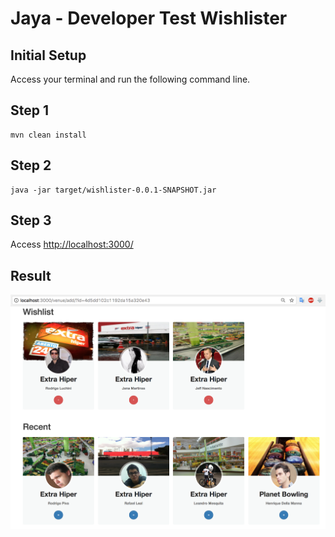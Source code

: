 Jaya - Developer Test Wishlister
=============

Initial Setup
-----

Access your terminal and run the following command line.

Step 1
-----

```
mvn clean install
```

Step 2
-----

```
java -jar target/wishlister-0.0.1-SNAPSHOT.jar
```

Step 3
-----

Access [http://localhost:3000/](http://localhost:3000/)

Result
--------------
<img src="screenshot-wishlister.png"/>

